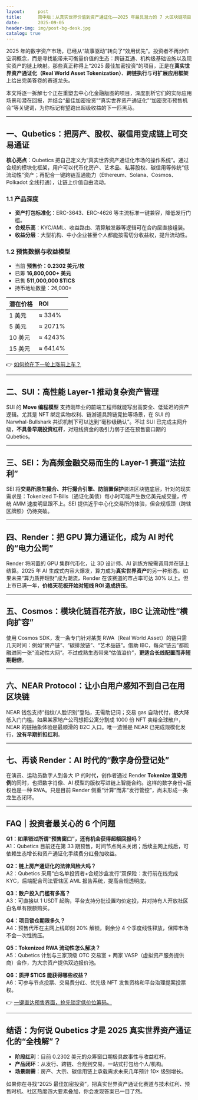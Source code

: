 ```yaml
---
layout:     post
title:      简中版：从真实世界价值到资产通证化——2025 年最具潜力的 7 大区块链项目
date:       2025-09-05
header-img: img/post-bg-desk.jpg
catalog: true
---
```


2025 年的数字资产市场，已经从“故事驱动”转向了“效用优先”。投资者不再炒作空洞概念，而是寻找能带来可衡量价值的生态：跨链互通、机构级基础设施以及现实资产的链上映射。那些真正称得上“2025 最佳加密投资”的项目，正是在**真实世界资产通证化（Real World Asset Tokenization）**、**跨链执行**与**可扩展应用框架**上给出完美答卷的赛道龙头。

本文将逐一拆解七个正在重塑去中心化金融版图的项目，深度剖析它们的实际应用场景和潜在回报，并结合“最佳加密投资”“真实世界资产通证化”“加密货币预售机会”等关键词，为你标记有望跑出超级收益的下一匹黑马。

---

## 一、Qubetics：把房产、股权、碳信用变成链上可交易通证

**核心亮点**：Qubetics 把自己定义为“真实世界资产通证化市场的操作系统”。通过合规的模块化框架，用户可以代币化房产、艺术品、私募股权、碳信用等传统“低流动性”资产；再配合一键跨链互通能力（Ethereum、Solana、Cosmos、Polkadot 全线打通），让链上价值自由流动。

### 1.1 产品深度

- **资产打包标准化**：ERC-3643、ERC-4626 等主流标准一键兼容，降低发行门槛。  
- **合规乐高**：KYC/AML、收益路由、清算触发器等逻辑可在合约层直接组装。  
- **收益分层**：大型机构、中小企业甚至个人都能按需切分收益权，提升流动性。

### 1.2 预售数据与收益模型

- 当前 **预售价：0.2302 美元/枚**  
- 已筹 **16,800,000+ 美元**  
- 已售 **511,000,000 $TICS**  
- 持币地址数量：26,000+  

| 潜在价格 | ROI |  
|:---------|:----|  
| 1 美元   | ≈ 334% |  
| 5 美元   | ≈ 2071% |  
| 10 美元  | ≈ 4243% |  
| 15 美元  | ≈ 6414% |

👉 [如何抢在下一轮上涨前上车？](https://okxdog.com/)

---

## 二、SUI：高性能 Layer-1 推动复杂资产管理

SUI 的 **Move 编程模型** 支持刚毕业的前端工程师就能写出高安全、低延迟的资产逻辑。尤其是 NFT 绑定实物权利、链游道具跨链竞拍等场景，在 SUI 的 Narwhal-Bullshark 共识机制下可以达到“毫秒级确认”。不过 SUI 已完成主网升级，**不具备早期投资杠杆**，对短线资金的吸引力弱于还在预售窗口期的 Qubetics。

---

## 三、SEI：为高频金融交易而生的 Layer-1 赛道“法拉利”

SEI 将**交易所原生撮合、并行撮合引擎、防前置保护**装进区块链底层，针对的现实需求是：Tokenized T-Bills（通证化美债）每小时可能产生数亿美元成交量，传统 AMM 速度明显跟不上。SEI 提供近乎中心化交易所的体验，但合规瓶颈（跨辖区牌照）仍待突破。

---

## 四、Render：把 GPU 算力通证化，成为 AI 时代的“电力公司”

Render 将闲置的 GPU 集群代币化，让 3D 设计师、AI 训练方按需调用并在链上结算。2025 年 AI 生成式内容大爆发，算力成为**真实世界资产**的另一种形态。如果未来“算力质押理财”成为潮流，Render 在该赛道的市占率可达 30% 以上。但上市已满一年，**价格天花板开始对短线 ROI 造成挤压**。

---

## 五、Cosmos：模块化链百花齐放，IBC 让流动性“横向扩容”

使用 Cosmos SDK，发一条专门针对某类 RWA（Real World Asset）的链只需几天时间：例如“房产链”、“碳排放链”、“艺术品链”。借助 IBC，每朵“链云”都能融进同一张“流动性大网”。不过成熟生态带来“估值溢价”，**更适合长线配置而非短期翻倍**。

---

## 六、NEAR Protocol：让小白用户感知不到自己在用区块链

NEAR 钱包支持“指纹/人脸识别”登陆，无需助记词；交易 gas 自动代付，极大降低入门门槛。如果某家地产公司想把公寓分割成 1000 份 NFT 卖给全球散户，NEAR 的链抽象体验是最顺滑的 B2C 入口。唯一遗憾是 NEAR 已完成规模化发行，**没有早期折扣红利**。

---

## 七、再谈 Render：AI 时代的“数字身份登记处”

在演员、运动员数字人到各大 IP 的时代，创作者通过 Render **Tokenize 渲染用例**的同时，也把数字肖像、AI 模型的版权写进链上智能合约。这样的数字身份+版权也是一种 RWA。只是目前 Render 侧重“计算”而非“发行管控”，尚未形成一条龙生态闭环。

---

## FAQ｜投资者最关心的 6 个问题

**Q1：如果错过所谓“预售窗口”，还有机会获得超额回报吗？**  
A1：Qubetics 目前还在第 33 期预售，时间节点尚未关闭；后续主网上线后，可依赖生态增长和资产通证化手续费分红叠加收益。

**Q2：链上房产通证化的法律风险大吗？**  
A2：Qubetics 采用“白名单投资者+合规沙盒发行”双保险：发行前在线完成 KYC，后端配合司法管辖区 AML 报告系统，提高合规透明度。

**Q3：散户投入门槛有多高？**  
A3：可直接以 1 USDT 起购，平台支持分批设置均价定投，并对持有人开放社区白名单有限额购买。

**Q4：项目锁仓期限多久？**  
A4：预售代币在主网上线即刻 20% 解锁，剩余分 4 个季度线性释放，保障市场不会一次性抛压。

**Q5：Tokenized RWA 流动性怎么解决？**  
A5：Qubetics 计划与三家顶级 OTC 交易室 + 两家 VASP（虚拟资产服务提供商）合作，为大宗资产提供双边报价池。

**Q6：质押 $TICS 能获得哪些权益？**  
A6：可参与节点投票、交易费分红、优先级 NFT 发售资格和平台治理提案投票权。

👉 [一键直达预售界面，抢先锁定低价位筹码。](https://okxdog.com/)

---

## 结语：为何说 Qubetics 才是 2025 真实世界资产通证化的“全栈解”？

- **阶段红利**：目前 0.2302 美元的众筹窗口期极具故事性与收益杠杆。  
- **产品闭环**：从发行、跨链、合规到交易，一站式打包给个人/机构。  
- **场景刚需**：房产、大宗、碳信用链上承载需求未来几年预计 10× 级别增长。

如果你在寻找“2025 最佳加密投资”，把真实世界资产通证化赛道与技术红利、预售时机、社区热度四大要素叠加，你会发现答案已一目了然。